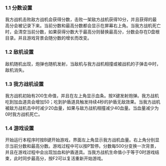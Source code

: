 
<h3>1.1 分数设置</h3>
	<p>我方战机击败敌方战机会获得分数，击败一架敌方战机获得10分，并且获得的最高分会被记录下来。当前分数和最高分数都会显示在屏幕右上角。当我方战机死亡时，会清空当前分数，如果获得分数大于最高分则替换最高分，分数会存在D盘根目录。并且游戏背景会随分数的增长而改变。</p>

<h3>1.2 敌机设置</h3>
	<p>敌机随机出现，炮弹也随机发射，当敌机与我方战机相撞或被战机的子弹击中时，敌机消失。</p>
<h3>1.3 我方战机设置</h3>
	<p>我方战机初始有200生命值，并且在左上角显示血条。按X键发射炮弹。我方战机吃到加血道具会增加50；吃到护盾道具触发持续4秒的护盾无敌效果。当我方战机被敌方战机击中时减少20血量，如果与敌方战机相撞减少40血量。当血量减少为0时我方战机死亡。</p>
<h3>1.4 游戏设置</h3>
	<p>开始运行本程序时按B键开始游戏，界面左上角显示我方战机血量。右上角分别显示当前分数和最高分数。游戏过程中可以按P暂停。分数每500分变换一次背景，并且在游戏过程中会出现加血和护盾道具。当我方战机生命值小于等于0时游戏结束，此时同步最高分，按F2可以复活重新开始游戏。</p>
